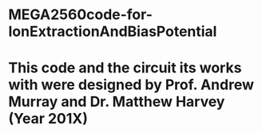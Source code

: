 # MEGA2560code-for-IonExtractionAndBiasPotential
# This code and the circuit its works with were designed by Prof. Andrew Murray and Dr. Matthew Harvey (Year 201X)
